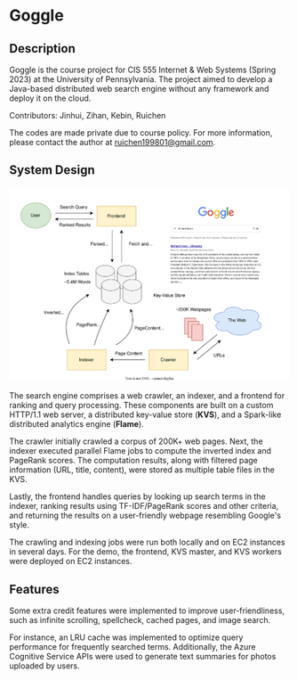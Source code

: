# Goggle

## Description

Goggle is the course project for CIS 555 Internet & Web Systems (Spring 2023) at the University of Pennsylvania. The project aimed to develop a Java-based distributed web search engine without any framework and deploy it on the cloud.

Contributors: Jinhui, Zihan, Kebin, Ruichen

The codes are made private due to course policy. For more information, please contact the author at ruichen199801@gmail.com.

## System Design

<img src="images/goggle-architecture.svg" alt="architecture" width="750">

The search engine comprises a web crawler, an indexer, and a frontend for ranking and query processing. These components are built on a custom HTTP/1.1 web server, a distributed key-value store (**KVS**), and a Spark-like distributed analytics engine (**Flame**).

The crawler initially crawled a corpus of 200K+ web pages. Next, the indexer executed parallel Flame jobs to compute the inverted index and PageRank scores. The computation results, along with filtered page information (URL, title, content), were stored as multiple table files in the KVS.

Lastly, the frontend handles queries by looking up search terms in the indexer, ranking results using TF-IDF/PageRank scores and other criteria, and returning the results on a user-friendly webpage resembling Google's style.

The crawling and indexing jobs were run both locally and on EC2 instances in several days. For the demo, the frontend, KVS master, and KVS workers were deployed on EC2 instances.

## Features

Some extra credit features were implemented to improve user-friendliness, such as infinite scrolling, spellcheck, cached pages, and image search. 

For instance, an LRU cache was implemented to optimize query performance for frequently searched terms. Additionally, the Azure Cognitive Service APIs were used to generate text summaries for photos uploaded by users.
